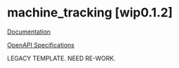 # machine_tracking \[wip0.1.2\]

[Documentation](https://github.com/atlasH2020-templates/machine_tracking/blob/wip0.1.2/doc.pdf)

[OpenAPI Specifications](https://sensorsystems.iais.fraunhofer.de/doc/?url=https://raw.githubusercontent.com/atlasH2020-templates/machine_tracking/wip0.1.2/oas)  

LEGACY TEMPLATE. NEED RE-WORK.